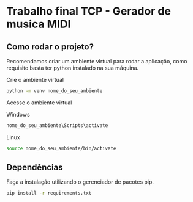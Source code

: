 # Trabalho final TCP - Gerador de musica MIDI

## Como rodar o projeto?

Recomendamos criar um ambiente virtual para rodar a aplicação, como requisito basta ter python instalado na sua máquina.

Crie o ambiente virtual

```sh
python -m venv nome_do_seu_ambiente
```

Acesse o ambiente virtual

Windows
```sh
nome_do_seu_ambiente\Scripts\activate
```

Linux
```sh
source nome_do_seu_ambiente/bin/activate
```

## Dependências

Faça a instalação utilizando o gerenciador de pacotes pip.

```sh
pip install -r requirements.txt
```
